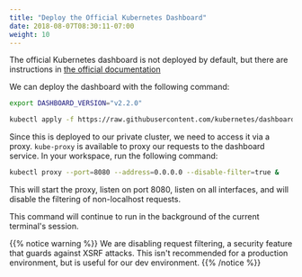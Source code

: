 ```yaml
---
title: "Deploy the Official Kubernetes Dashboard"
date: 2018-08-07T08:30:11-07:00
weight: 10
---
```


The official Kubernetes dashboard is not deployed by default, but there are
instructions in [the official documentation](https://kubernetes.io/docs/tasks/access-application-cluster/web-ui-dashboard/)

We can deploy the dashboard with the following command:

```bash
export DASHBOARD_VERSION="v2.2.0"

kubectl apply -f https://raw.githubusercontent.com/kubernetes/dashboard/${DASHBOARD_VERSION}/aio/deploy/recommended.yaml
```

Since this is deployed to our private cluster, we need to access it via a proxy.
`kube-proxy` is available to proxy our requests to the dashboard service.  In your
workspace, run the following command:

```bash
kubectl proxy --port=8080 --address=0.0.0.0 --disable-filter=true &
```

This will start the proxy, listen on port 8080, listen on all interfaces, and
will disable the filtering of non-localhost requests.

This command will continue to run in the background of the current terminal's session.

{{% notice warning %}}
We are disabling request filtering, a security feature that guards against XSRF attacks.
This isn't recommended for a production environment, but is useful for our dev environment.
{{% /notice %}}
